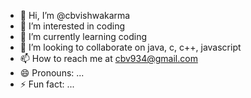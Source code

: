 - 👋 Hi, I’m @cbvishwakarma
- 👀 I’m interested in coding
- 🌱 I’m currently learning coding
- 💞️ I’m looking to collaborate on java, c, c++, javascript
- 📫 How to reach me at cbv934@gmail.com
- 😄 Pronouns: ...
- ⚡ Fun fact: ...

<!---
cb-here/cb-here is a ✨ special ✨ repository because its `README.md` (this file) appears on your GitHub profile.
You can click the Preview link to take a look at your changes.
--->

